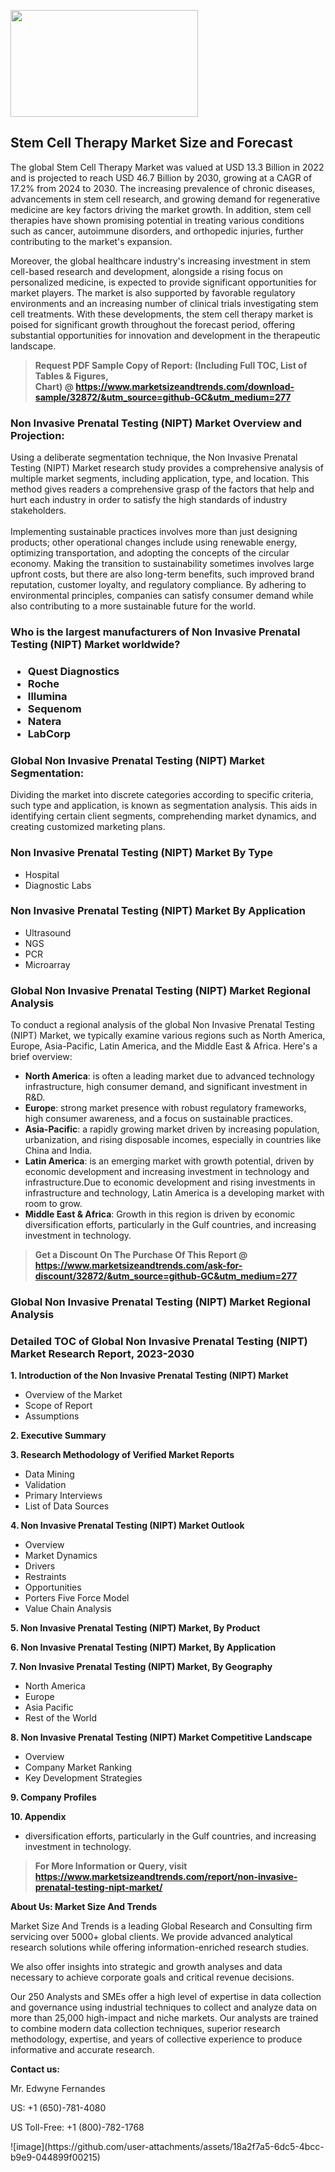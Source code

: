 <p><img class="alignnone size-medium wp-image-20088" src="https://ffe5etoiles.com/wp-content/uploads/2024/12/MST1-300x171.png" alt="" width="300" height="171" /></p><h2>Stem Cell Therapy Market Size and Forecast</h2><p>The global Stem Cell Therapy Market was valued at USD 13.3 Billion in 2022 and is projected to reach USD 46.7 Billion by 2030, growing at a CAGR of 17.2% from 2024 to 2030. The increasing prevalence of chronic diseases, advancements in stem cell research, and growing demand for regenerative medicine are key factors driving the market growth. In addition, stem cell therapies have shown promising potential in treating various conditions such as cancer, autoimmune disorders, and orthopedic injuries, further contributing to the market's expansion.</p><p>Moreover, the global healthcare industry's increasing investment in stem cell-based research and development, alongside a rising focus on personalized medicine, is expected to provide significant opportunities for market players. The market is also supported by favorable regulatory environments and an increasing number of clinical trials investigating stem cell treatments. With these developments, the stem cell therapy market is poised for significant growth throughout the forecast period, offering substantial opportunities for innovation and development in the therapeutic landscape.</p></p><blockquote id="" class=""><strong>Request PDF Sample Copy of Report: (Including Full TOC, List of Tables &amp; Figures, Chart)&nbsp;@&nbsp;<strong><a href="https://www.marketsizeandtrends.com/download-sample/32872/&utm_source=github-GC&utm_medium=277" target="_blank">https://www.marketsizeandtrends.com/download-sample/32872/&utm_source=github-GC&utm_medium=277</a></strong></strong></blockquote><h3 id="" class="">Non Invasive Prenatal Testing (NIPT) Market&nbsp;Overview and Projection:</h3><p id="" class="">Using a deliberate segmentation technique, the Non Invasive Prenatal Testing (NIPT) Market research study provides a comprehensive analysis of multiple market segments, including application, type, and location. This method gives readers a comprehensive grasp of the factors that help and hurt each industry in order to satisfy the high standards of industry stakeholders. <br /> <br />Implementing sustainable practices involves more than just designing products; other operational changes include using renewable energy, optimizing transportation, and adopting the concepts of the circular economy. Making the transition to sustainability sometimes involves large upfront costs, but there are also long-term benefits, such improved brand reputation, customer loyalty, and regulatory compliance. By adhering to environmental principles, companies can satisfy consumer demand while also contributing to a more sustainable future for the world.</p><h3 id="" class="">Who is the largest manufacturers of&nbsp;Non Invasive Prenatal Testing (NIPT) Market worldwide?</h3><h3 class=""><p><ul><li>Quest Diagnostics </li><li> Roche </li><li> Illumina </li><li> Sequenom </li><li> Natera </li><li> LabCorp</li></ul></p></h3><h3 id="" class="">Global&nbsp;Non Invasive Prenatal Testing (NIPT) Market Segmentation:</h3><p id="" class="">Dividing the market into discrete categories according to specific criteria, such type and application, is known as segmentation analysis. This aids in identifying certain client segments, comprehending market dynamics, and creating customized marketing plans.</p><h3 id="" class="">Non Invasive Prenatal Testing (NIPT) Market&nbsp;By Type</h3><p><p><ul><li>Hospital </li><li> Diagnostic Labs</p></li></ul></p></p><h3 id="" class="">Non Invasive Prenatal Testing (NIPT) Market&nbsp;By Application</h3><p class=""><p><ul><li>Ultrasound </li><li> NGS </li><li> PCR </li><li> Microarray</li></ul></p></p><h3 id="" class="">Global Non Invasive Prenatal Testing (NIPT) Market Regional Analysis</h3><p id="" class="">To conduct a regional analysis of the global Non Invasive Prenatal Testing (NIPT) Market, we typically examine various regions such as North America, Europe, Asia-Pacific, Latin America, and the Middle East &amp; Africa. Here's a brief overview:</p><ul><li><strong>North America</strong>: is often a leading market due to advanced technology infrastructure, high consumer demand, and significant investment in R&amp;D.</li><li><strong>Europe</strong>: strong market presence with robust regulatory frameworks, high consumer awareness, and a focus on sustainable practices.</li><li><strong>Asia-Pacific</strong>: a rapidly growing market driven by increasing population, urbanization, and rising disposable incomes, especially in countries like China and India.</li><li><strong>Latin America</strong>: is an emerging market with growth potential, driven by economic development and increasing investment in technology and infrastructure.Due to economic development and rising investments in infrastructure and technology, Latin America is a developing market with room to grow.</li><li><strong>Middle East &amp; Africa</strong>: Growth in this region is driven by economic diversification efforts, particularly in the Gulf countries, and increasing investment in technology.</li></ul><blockquote id="" class=""><strong>Get a Discount On The Purchase Of This Report @ <strong><a href="https://www.marketsizeandtrends.com/ask-for-discount/32872/&utm_source=github-GC&utm_medium=277" target="_blank">https://www.marketsizeandtrends.com/ask-for-discount/32872/&utm_source=github-GC&utm_medium=277</a></strong></strong></blockquote><h3 id="" class="">Global Non Invasive Prenatal Testing (NIPT) Market Regional Analysis</h3><h3 id="" class="">Detailed TOC of Global Non Invasive Prenatal Testing (NIPT) Market Research Report, 2023-2030</h3><p id="" class=""><strong>1. Introduction of the Non Invasive Prenatal Testing (NIPT) Market</strong></p><ul><li>Overview of the Market</li><li>Scope of Report</li><li>Assumptions</li></ul><p id="" class=""><strong>2. Executive Summary</strong></p><p id="" class=""><strong>3. Research Methodology of Verified Market Reports</strong></p><ul><li>Data Mining</li><li>Validation</li><li>Primary Interviews</li><li>List of Data Sources</li></ul><p id="" class=""><strong>4. Non Invasive Prenatal Testing (NIPT) Market Outlook</strong></p><ul><li>Overview</li><li>Market Dynamics</li><li>Drivers</li><li>Restraints</li><li>Opportunities</li><li>Porters Five Force Model</li><li>Value Chain Analysis</li></ul><p id="" class=""><strong>5. Non Invasive Prenatal Testing (NIPT) Market, By Product</strong></p><p id="" class=""><strong>6. Non Invasive Prenatal Testing (NIPT) Market, By Application</strong></p><p id="" class=""><strong>7. Non Invasive Prenatal Testing (NIPT) Market, By Geography</strong></p><ul><li>North America</li><li>Europe</li><li>Asia Pacific</li><li>Rest of the World</li></ul><p id="" class=""><strong>8. Non Invasive Prenatal Testing (NIPT) Market Competitive Landscape</strong></p><ul><li>Overview</li><li>Company Market Ranking</li><li>Key Development Strategies</li></ul><p id="" class=""><strong>9. Company Profiles</strong></p><p id="" class=""><strong>10. Appendix</strong></p><ul><li>diversification efforts, particularly in the Gulf countries, and increasing investment in technology.</li></ul><blockquote id="" class=""><strong>For More Information or Query, visit <strong><strong><a href="https://www.marketsizeandtrends.com/report/non-invasive-prenatal-testing-nipt-market/" target="_blank">https://www.marketsizeandtrends.com/report/non-invasive-prenatal-testing-nipt-market/</a></strong></strong></strong></blockquote><p id="" class=""><strong>About Us: Market Size And Trends</strong></p><p id="" class="">Market Size And Trends is a leading Global Research and Consulting firm servicing over 5000+ global clients. We provide advanced analytical research solutions while offering information-enriched research studies.</p><p id="" class="">We also offer insights into strategic and growth analyses and data necessary to achieve corporate goals and critical revenue decisions.</p><p id="" class="">Our 250 Analysts and SMEs offer a high level of expertise in data collection and governance using industrial techniques to collect and analyze data on more than 25,000 high-impact and niche markets. Our analysts are trained to combine modern data collection techniques, superior research methodology, expertise, and years of collective experience to produce informative and accurate research.</p><p id="" class=""><strong>Contact us:</strong></p><p id="" class="">Mr. Edwyne Fernandes</p><p id="" class="">US: +1 (650)-781-4080</p><p id="" class="">US Toll-Free: +1 (800)-782-1768</p>
![image](https://github.com/user-attachments/assets/18a2f7a5-6dc5-4bcc-b9e9-044899f00215)
